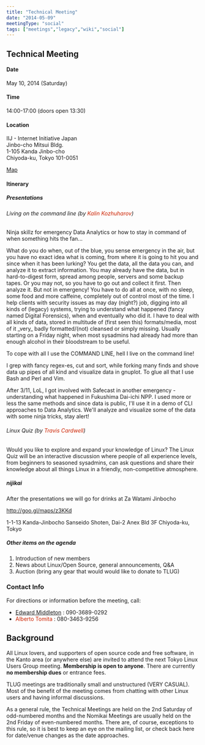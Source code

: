 ```yaml
---
title: "Technical Meeting"
date: "2014-05-09"
meetingType: "social"
tags: ["meetings","legacy","wiki","social"]
---
```


<h2 id="technical_meeting">Technical Meeting</h2>
<h4 id="date">Date</h4>
<p>May 10, 2014 (Saturday)</p>
<h4 id="time">Time</h4>
<p>14:00-17:00 (doors open 13:30)</p>
<h4 id="location">Location</h4>
<p>IIJ - Internet Initiative Japan<br />
Jinbo-cho Mitsui Bldg.<br />
1-105 Kanda Jinbo-cho<br />
Chiyoda-ku, Tokyo 101-0051</p>
<p><a href="http://www.iij.ad.jp/en/company/about/map/head-office.html">Map</a></p>
<h4 id="itinerary">Itinerary</h4>
<h5 id="presentations">Presentations</h5>
<h6 id="living_on_the_command_line_by_kalin_kozhuharov">Living on the command line (by <font color="#CC2200">Kalin Kozhuharov</font>)</h6>
<p>Ninja skillz for emergency Data Analytics or how to stay in command of when something hits the fan...</p>
<p>What do you do when, out of the blue, you sense emergency in the air,
but you have no exact idea what is coming, from where it is going to
hit you and since when it has been lurking? You get the data, all the
data you can, and analyze it to extract information. You may already
have the data, but in hard-to-digest form, spread among people,
servers and some backup tapes. Or you may not, so you have to go out
and collect it first. Then analyze it. But not in emergency! You have
to do all at once, with no sleep, some food and more caffeine,
completely out of control most of the time.
I help clients with security issues as may day (night?) job, digging
into all kinds of (legacy) systems, trying to understand what happened
(fancy named Digital Forensics), when and eventually who did it. I
have to deal with all kinds of data, stored in multitude of (first
seen this) formats/media, most of it _very_ badly formatted/(not)
cleansed or simply missing. Usually starting on a Friday night, when
most sysadmins had already had more than enough alcohol in their
bloodstream to be useful.</p>
<p>To cope with all I use the COMMAND LINE, hell I live on the command line!</p>
<p>I grep with fancy regex-es, cut and sort, while forking many finds and
shove data up pipes of all kind and visualize data in gnuplot. To glue
all that I use Bash and Perl and Vim.</p>
<p>After 3/11, LoL, I got involved with Safecast in another emergency -
understanding what happened in Fukushima Dai-ichi NPP. I used more or
less the same methods and since data is public, I'll use it in a demo
of CLI approaches to Data Analytics. We'll analyze and visualize some
of the data with some ninja tricks, stay alert!</p>
<h6 id="linux_quiz_by_travis_cardwell">Linux Quiz (by <font color="#CC2200">Travis Cardwell</font>)</h6>
<p>Would you like to explore and expand your knowledge of Linux?
The Linux Quiz will be an interactive discussion where people of all
experience levels, from beginners to seasoned sysadmins, can ask questions
and share their knowledge about all things Linux in a friendly,
non-competitive atmosphere.</p>
<h5 id="nijikai">nijikai</h5>
<p>After the presentations we will go for drinks at Za Watami Jinbocho</p>
<p><a href="http://goo.gl/maps/z3KKd">http://goo.gl/maps/z3KKd</a></p>
<p>1-1-13 Kanda-Jinbocho
Sanseido Shoten, Dai-2 Anex Bld 3F
Chiyoda-ku, Tokyo</p>
<h5 id="other_items_on_the_agenda">Other items on the agenda</h5>
<ol>
<li>Introduction of new members</li>
<li>News about Linux/Open Source, general announcements, Q&amp;A</li>
<li>Auction (bring any gear that would would like to donate to TLUG)</li>
</ol>
<h3 id="contact_info">Contact Info</h3>
<p>For directions or information before the meeting, call:</p>
<ul>
<li><a href="./Edward_Middleton">Edward Middleton</a> : 090-3689-0292</li>
<li><font color="#CC2200">Alberto Tomita</font> : 080-3463-9256</li>
</ul>

<h2 id="introduction">Background</h2>
<p>All Linux lovers, and supporters of open source code and free software, in the Kanto area (or anywhere else) are invited to attend the next Tokyo Linux Users Group meeting. <b>Membership is open to anyone</b>. There are currently <b>no membership dues</b> or entrance fees.</p>
<p>TLUG meetings are traditionally small and unstructured (VERY CASUAL). Most of the benefit of the meeting comes from chatting with other Linux users and having informal discussions.</p>
<p>As a general rule, the Technical Meetings are held on the 2nd Saturday of odd-numbered months and the Nomikai Meetings are usually held on the 2nd Friday of even-numbered months. There are, of course, exceptions to this rule, so it is best to keep an eye on the mailing list, or check back here for date/venue changes as the date approaches.</p>
